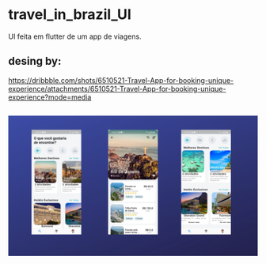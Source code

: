 # travel_in_brazil_UI

UI feita em flutter de um app de viagens.

## desing by:
https://dribbble.com/shots/6510521-Travel-App-for-booking-unique-experience/attachments/6510521-Travel-App-for-booking-unique-experience?mode=media


##
![](img/apresentação.png)
